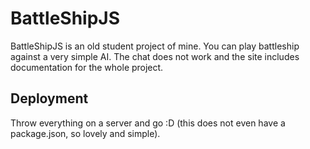 # BattleShipJS

BattleShipJS is an old student project of mine. You can play battleship against a very simple AI. The chat does not work and the site includes documentation for the whole project.

## Deployment
Throw everything on a server and go :D (this does not even have a package.json, so lovely and simple).